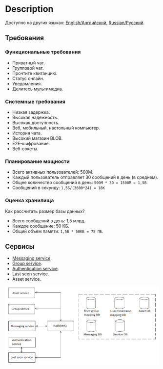 # Description

Доступно на других языках: [English/Английский](Description.md), [Russian/Русский](Description.ru.md).

## Требования

### Функциональные требования

- Приватный чат.
- Групповой чат.
- Прочтите квитанцию.
- Статус онлайн.
- Уведомления.
- Делитесь мультимедиа.

### Системные требования

- Низкая задержка.
- Высокая надежность.
- Высокая доступность.
- Веб, мобильный, настольный компьютер.
- История чата.
- Высокий магазин BLOB.
- E2E-шифрование.
- Веб-сокеты.

### Планирование мощности

- Всего активных пользователей: 500M.
- Каждый пользователь отправляет 30 сообщений в день (в среднем).
- Общее количество сообщений в день: `500M * 30 = 1500M = 1,5B`.
- Сообщений в секунду: `1,5Б/(3600*24) = 18К`

### Оценка хранилища

Как рассчитать размер базы данных?

- Всего сообщений в день: 1,5 млрд.
- Каждое сообщение: 50 КБ.
- Общий объем памяти: `1,5Б * 50КБ = 75 ПБ`.

## Сервисы

- [Messaging service](Services/MessagingService.ru.md).
- [Group service](Services/MessagingService.ru.md).
- [Authentication service](Services/AuthenticationService.ru.md).
- Last seen service.
- Asset service.

![SystemOverview](img/SystemOverview.png)
